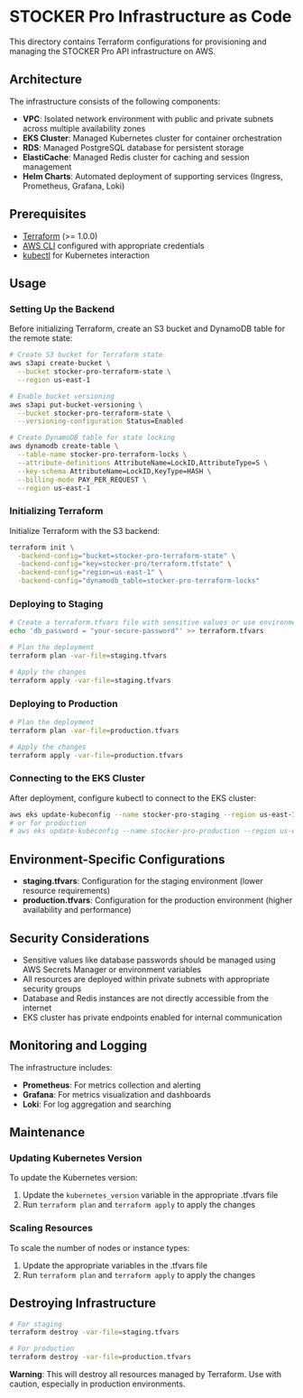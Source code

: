 # STOCKER Pro Infrastructure as Code

This directory contains Terraform configurations for provisioning and managing the STOCKER Pro API infrastructure on AWS.

## Architecture

The infrastructure consists of the following components:

- **VPC**: Isolated network environment with public and private subnets across multiple availability zones
- **EKS Cluster**: Managed Kubernetes cluster for container orchestration
- **RDS**: Managed PostgreSQL database for persistent storage
- **ElastiCache**: Managed Redis cluster for caching and session management
- **Helm Charts**: Automated deployment of supporting services (Ingress, Prometheus, Grafana, Loki)

## Prerequisites

- [Terraform](https://www.terraform.io/downloads.html) (>= 1.0.0)
- [AWS CLI](https://aws.amazon.com/cli/) configured with appropriate credentials
- [kubectl](https://kubernetes.io/docs/tasks/tools/install-kubectl/) for Kubernetes interaction

## Usage

### Setting Up the Backend

Before initializing Terraform, create an S3 bucket and DynamoDB table for the remote state:

```bash
# Create S3 bucket for Terraform state
aws s3api create-bucket \
  --bucket stocker-pro-terraform-state \
  --region us-east-1

# Enable bucket versioning
aws s3api put-bucket-versioning \
  --bucket stocker-pro-terraform-state \
  --versioning-configuration Status=Enabled

# Create DynamoDB table for state locking
aws dynamodb create-table \
  --table-name stocker-pro-terraform-locks \
  --attribute-definitions AttributeName=LockID,AttributeType=S \
  --key-schema AttributeName=LockID,KeyType=HASH \
  --billing-mode PAY_PER_REQUEST \
  --region us-east-1
```

### Initializing Terraform

Initialize Terraform with the S3 backend:

```bash
terraform init \
  -backend-config="bucket=stocker-pro-terraform-state" \
  -backend-config="key=stocker-pro/terraform.tfstate" \
  -backend-config="region=us-east-1" \
  -backend-config="dynamodb_table=stocker-pro-terraform-locks"
```

### Deploying to Staging

```bash
# Create a terraform.tfvars file with sensitive values or use environment variables
echo 'db_password = "your-secure-password"' >> terraform.tfvars

# Plan the deployment
terraform plan -var-file=staging.tfvars

# Apply the changes
terraform apply -var-file=staging.tfvars
```

### Deploying to Production

```bash
# Plan the deployment
terraform plan -var-file=production.tfvars

# Apply the changes
terraform apply -var-file=production.tfvars
```

### Connecting to the EKS Cluster

After deployment, configure kubectl to connect to the EKS cluster:

```bash
aws eks update-kubeconfig --name stocker-pro-staging --region us-east-1
# or for production
# aws eks update-kubeconfig --name stocker-pro-production --region us-east-1
```

## Environment-Specific Configurations

- **staging.tfvars**: Configuration for the staging environment (lower resource requirements)
- **production.tfvars**: Configuration for the production environment (higher availability and performance)

## Security Considerations

- Sensitive values like database passwords should be managed using AWS Secrets Manager or environment variables
- All resources are deployed within private subnets with appropriate security groups
- Database and Redis instances are not directly accessible from the internet
- EKS cluster has private endpoints enabled for internal communication

## Monitoring and Logging

The infrastructure includes:

- **Prometheus**: For metrics collection and alerting
- **Grafana**: For metrics visualization and dashboards
- **Loki**: For log aggregation and searching

## Maintenance

### Updating Kubernetes Version

To update the Kubernetes version:

1. Update the `kubernetes_version` variable in the appropriate .tfvars file
2. Run `terraform plan` and `terraform apply` to apply the changes

### Scaling Resources

To scale the number of nodes or instance types:

1. Update the appropriate variables in the .tfvars file
2. Run `terraform plan` and `terraform apply` to apply the changes

## Destroying Infrastructure

```bash
# For staging
terraform destroy -var-file=staging.tfvars

# For production
terraform destroy -var-file=production.tfvars
```

**Warning**: This will destroy all resources managed by Terraform. Use with caution, especially in production environments.
